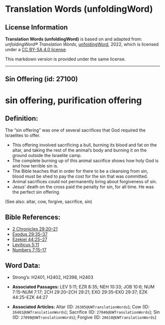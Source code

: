 # Translation Words (unfoldingWord)

## License Information

**Translation Words (unfoldingWord)** is based on and adapted from: _unfoldingWord® Translation Words_, [unfoldingWord](https://unfoldingword.org/utw), 2022, which is licensed under a [CC BY-SA 4.0 license](https://creativecommons.org/licenses/by-sa/4.0/legalcode.en).

This markdown version is provided under the same license.



--------------------------------

## Sin Offering (id: 27100)

sin offering, purification offering
===================================

Definition:
-----------

The “sin offering” was one of several sacrifices that God required the Israelites to offer.

* This offering involved sacrificing a bull, burning its blood and fat on the altar, and taking the rest of the animal’s body and burning it on the ground outside the Israelite camp.
* The complete burning up of this animal sacrifice shows how holy God is and how terrible sin is.
* The Bible teaches that in order for there to be a cleansing from sin, blood must be shed to pay the cost for the sin that was committed.
* Animal sacrifices could not permanently bring about forgiveness of sin.
* Jesus’ death on the cross paid the penalty for sin, for all time. He was the perfect sin offering.

(See also: altar, cow, forgive, sacrifice, sin)

Bible References:
-----------------

* [2 Chronicles 29:20–21](https://ref.ly/2Chr29:20-2Chr29:21)
* [Exodus 29:35–37](https://ref.ly/Exod29:35-Exod29:37)
* [Ezekiel 44:25–27](https://ref.ly/Ezek44:25-Ezek44:27)
* [Leviticus 5:11](https://ref.ly/Lev5:11)
* [Numbers 7:15–17](https://ref.ly/Num7:15-Num7:17)

Word Data:
----------

* Strong’s: H2401, H2402, H2398, H2403

* **Associated Passages:** LEV 5:11; EZR 8:35; NEH 10:33; JOB 10:6; NUM 7:15–NUM 7:17; 2CH 29:20–2CH 29:21; EXO 29:35–EXO 29:37; EZK 44:25–EZK 44:27
* **Associated Articles:** Altar (ID: `26305@UWTranslationWords`); Cow (ID: `26481@UWTranslationWords`); Sacrifice (ID: `27046@UWTranslationWords`); Sin (ID: `27098@UWTranslationWords`); Forgive (ID: `26610@UWTranslationWords`)

